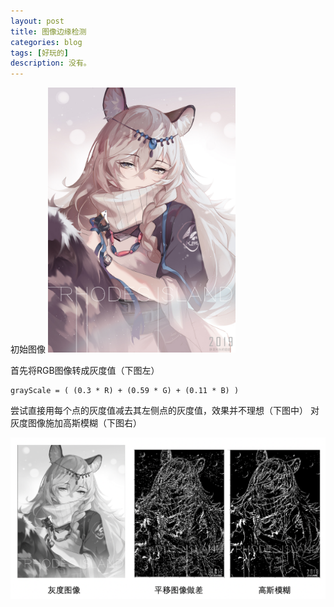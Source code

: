 ```yaml
---
layout: post
title: 图像边缘检测
categories: blog
tags: [好玩的]
description: 没有。
---
```


初始图像
<img src="/img2019/miyuki0.png" width = "300" height = "424" alt="miyuki"/>

首先将RGB图像转成灰度值（下图左）
```
grayScale = ( (0.3 * R) + (0.59 * G) + (0.11 * B) )
```
尝试直接用每个点的灰度值减去其左侧点的灰度值，效果并不理想（下图中）
对灰度图像施加高斯模糊（下图右）

![1](/img2019/miyuki1.png)





